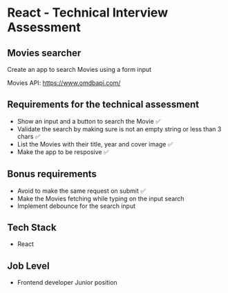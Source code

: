 # React - Technical Interview Assessment

## Movies searcher

Create an app to search Movies using a form input

Movies API: https://www.omdbapi.com/

## Requirements for the technical assessment

- Show an input and a button to search the Movie ✅
- Validate the search by making sure is not an empty string or less than 3 chars ✅
- List the Movies with their title, year and cover image ✅
- Make the app to be resposive ✅

## Bonus requirements

- Avoid to make the same request on submit ✅
- Make the Movies fetching while typing on the input search
- Implement debounce for the search input

## Tech Stack

- React

## Job Level

- Frontend developer Junior position
